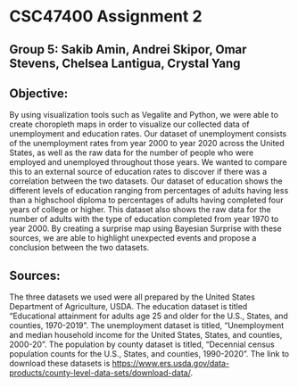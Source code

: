 # CSC47400 Assignment 2
## Group 5: Sakib Amin, Andrei Skipor, Omar Stevens, Chelsea Lantigua, Crystal Yang
## Objective:
By using visualization tools such as Vegalite and Python, we were able to create choropleth maps in order to visualize our collected data of unemployment and education rates. Our dataset of unemployment consists of the unemployment rates from year 2000 to year 2020 across the United States, as well as the raw data for the number of people who were employed and unemployed throughout those years. We wanted to compare this to an external source of education rates to discover if there was a correlation between the two datasets. Our dataset of education shows the different levels of education ranging from percentages of adults having less than a highschool diploma to percentages of adults having completed four years of college or higher. This dataset also shows the raw data for the number of adults with the type of education completed from year 1970 to year 2000. By creating a surprise map using Bayesian Surprise with these sources, we are able to highlight unexpected events and propose a conclusion between the two datasets.
## Sources:
The three datasets we used were all prepared by the United States Department of Agriculture, USDA. The education dataset is titled “Educational attainment for adults age 25 and older for the U.S., States, and counties, 1970-2019”. The unemployment dataset is titled, “Unemployment and median household income for the United States, States, and counties, 2000-20”. The population by county dataset is titled, “Decennial census population counts for the U.S., States, and counties, 1990-2020”. The link to download these datasets is https://www.ers.usda.gov/data-products/county-level-data-sets/download-data/. 
